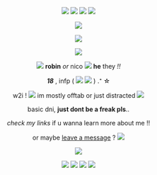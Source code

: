 <p align="center">
<img src="https://images-wixmp-ed30a86b8c4ca887773594c2.wixmp.com/f/b767fb9f-dc48-4dc9-b168-e99eb8a339d5/d5bhdy1-0f5205bf-3aa0-42c9-8c49-ac63fd4a38cf.gif?token=eyJ0eXAiOiJKV1QiLCJhbGciOiJIUzI1NiJ9.eyJzdWIiOiJ1cm46YXBwOjdlMGQxODg5ODIyNjQzNzNhNWYwZDQxNWVhMGQyNmUwIiwiaXNzIjoidXJuOmFwcDo3ZTBkMTg4OTgyMjY0MzczYTVmMGQ0MTVlYTBkMjZlMCIsIm9iaiI6W1t7InBhdGgiOiJcL2ZcL2I3NjdmYjlmLWRjNDgtNGRjOS1iMTY4LWU5OWViOGEzMzlkNVwvZDViaGR5MS0wZjUyMDViZi0zYWEwLTQyYzktOGM0OS1hYzYzZmQ0YTM4Y2YuZ2lmIn1dXSwiYXVkIjpbInVybjpzZXJ2aWNlOmZpbGUuZG93bmxvYWQiXX0.36UNYlGgZrC9N1sgEZA3HwTbOiF3twBlvKd4MN5uGAk" /> <img src="https://images-wixmp-ed30a86b8c4ca887773594c2.wixmp.com/f/418073a9-dc51-452b-9bbe-d077a34aef7e/d516j64-42109e4d-1d44-4b34-aca5-a2adccff171b.gif?token=eyJ0eXAiOiJKV1QiLCJhbGciOiJIUzI1NiJ9.eyJzdWIiOiJ1cm46YXBwOjdlMGQxODg5ODIyNjQzNzNhNWYwZDQxNWVhMGQyNmUwIiwiaXNzIjoidXJuOmFwcDo3ZTBkMTg4OTgyMjY0MzczYTVmMGQ0MTVlYTBkMjZlMCIsIm9iaiI6W1t7InBhdGgiOiJcL2ZcLzQxODA3M2E5LWRjNTEtNDUyYi05YmJlLWQwNzdhMzRhZWY3ZVwvZDUxNmo2NC00MjEwOWU0ZC0xZDQ0LTRiMzQtYWNhNS1hMmFkY2NmZjE3MWIuZ2lmIn1dXSwiYXVkIjpbInVybjpzZXJ2aWNlOmZpbGUuZG93bmxvYWQiXX0.PurwEs1dEBjIGxxC_9OyPFgirolJSeOMkDFNj-lvvRM" /> <img src="https://images-wixmp-ed30a86b8c4ca887773594c2.wixmp.com/f/bc20df7c-8ea1-4e8d-98f1-1832f4748af5/d8twzw1-233b9a43-4c41-46cd-8bf1-126579d17427.png/v1/fill/w_99,h_56/charmmy_kitty_stamp_by_kittyjewelpet78_d8twzw1-fullview.png?token=eyJ0eXAiOiJKV1QiLCJhbGciOiJIUzI1NiJ9.eyJzdWIiOiJ1cm46YXBwOjdlMGQxODg5ODIyNjQzNzNhNWYwZDQxNWVhMGQyNmUwIiwiaXNzIjoidXJuOmFwcDo3ZTBkMTg4OTgyMjY0MzczYTVmMGQ0MTVlYTBkMjZlMCIsIm9iaiI6W1t7ImhlaWdodCI6Ijw9NTYiLCJwYXRoIjoiXC9mXC9iYzIwZGY3Yy04ZWExLTRlOGQtOThmMS0xODMyZjQ3NDhhZjVcL2Q4dHd6dzEtMjMzYjlhNDMtNGM0MS00NmNkLThiZjEtMTI2NTc5ZDE3NDI3LnBuZyIsIndpZHRoIjoiPD05OSJ9XV0sImF1ZCI6WyJ1cm46c2VydmljZTppbWFnZS5vcGVyYXRpb25zIl19.JUQ0zMoUJVL1V_B9hTFsW2uLjMOujrXD5JbavppozUM" /> <img src="https://images-wixmp-ed30a86b8c4ca887773594c2.wixmp.com/f/99663bf6-7a1f-4ebf-b58f-6f5cefa3e41e/d226xf6-e456c19e-3720-4690-bcd5-eae12b6ab565.png/v1/fill/w_99,h_56/sugar_bunnies_by_bubblymilktea_d226xf6-fullview.png?token=eyJ0eXAiOiJKV1QiLCJhbGciOiJIUzI1NiJ9.eyJzdWIiOiJ1cm46YXBwOjdlMGQxODg5ODIyNjQzNzNhNWYwZDQxNWVhMGQyNmUwIiwiaXNzIjoidXJuOmFwcDo3ZTBkMTg4OTgyMjY0MzczYTVmMGQ0MTVlYTBkMjZlMCIsIm9iaiI6W1t7ImhlaWdodCI6Ijw9NTYiLCJwYXRoIjoiXC9mXC85OTY2M2JmNi03YTFmLTRlYmYtYjU4Zi02ZjVjZWZhM2U0MWVcL2QyMjZ4ZjYtZTQ1NmMxOWUtMzcyMC00NjkwLWJjZDUtZWFlMTJiNmFiNTY1LnBuZyIsIndpZHRoIjoiPD05OSJ9XV0sImF1ZCI6WyJ1cm46c2VydmljZTppbWFnZS5vcGVyYXRpb25zIl19.eRRwphljetISOvGWz8OyIIUjJSuWdVkZKtQ81Al38kk" /> 
</p>

<p align="center">
  <img src="https://files.catbox.moe/sj65cr.gif">
</p>

<p align="center">
  <img src="https://camo.githubusercontent.com/3f864b8678ccb9180759be46c3521df153b23802c6d37429562e4626222bbcb4/68747470733a2f2f66696c65732e636174626f782e6d6f652f7079696569312e676966">

<p align="center">
  <img src="https://i.imgur.com/x381P7A.gif">
</p>

<p align="center"> <img src="https://i.postimg.cc/MG73gVxg/e6fe5665.gif"/> <strong>robin</strong> <em>or</em> nico  <img src="https://i.postimg.cc/8zB6KkLc/ddkxz60-7c684f9e-ba41-4100-8223-68b04f5f7e71.gif" /> <b>he</b> they <em>!!</em> </p>
<p align="center"> <em><b>18</b></em> , infp ( <img src="https://files.catbox.moe/2nc0vi.png" /> <img src="https://files.catbox.moe/5g791n.png" /> ) .⁺ ☆ </p>
<p align="center"> w2i ! <img src="https://maguro.carrd.co/assets/images/gallery22/445ee766.gif?v=10a293e5"> im mostly offtab or just distracted ‎<img src="https://maguro.carrd.co/assets/images/gallery01/de504a89.gif?v=10a293e5"> </p>
<p align="center">  basic dni, <b>just dont be a freak pls</b>.. </p>
<p align="center"> <em>check my links</em> if u wanna learn more about me !! </p>
<p align="center"> or maybe <a href="https://retrospring.net/@sugarchaos">leave a message</a> ? <img src="https://i.postimg.cc/3wx2TXG5/ei2bet.gif"> </p>
 
<p align="center">
  <img src="https://files.catbox.moe/jcf9bp.png">
</p>

<p align="center">
<img src="https://i.postimg.cc/DzskgnCp/78105a0a-original.png"/> <img src="https://i.postimg.cc/R04QhJWm/d8u1gdz-f96c7f51-5890-4623-a599-bca85bc38fd0.png"/> <img src="https://files.catbox.moe/0pbhlq.png"/> <img src="https://64.media.tumblr.com/185a6bef9820040c4bf5ad441c7c8ff1/c3f0591e75d04da1-fb/s100x200/f2956ba3d54bc2016b7ab5bd3a3ff543b6bcd0ee.gifv"/>
</p>

  
